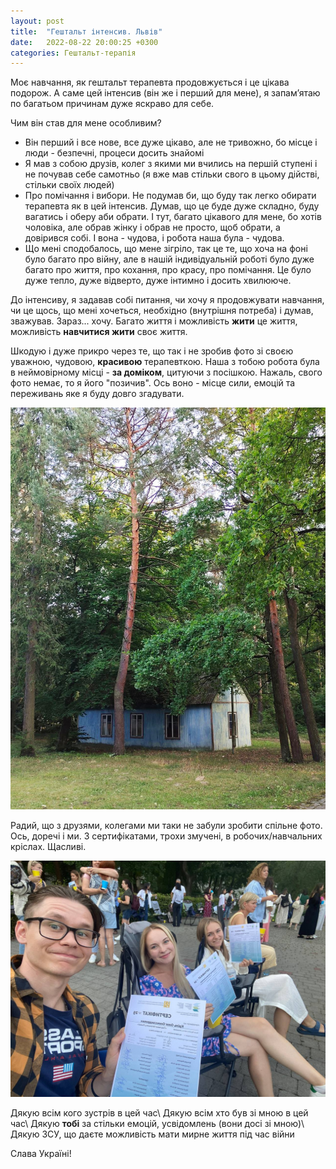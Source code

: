 ```yaml
---
layout: post
title:  "Гештальт інтенсив. Львів"
date:   2022-08-22 20:00:25 +0300
categories: Гештальт-терапія
---
```

Моє навчання, як гештальт терапевта продовжується і це цікава подорож. А саме цей інтенсив (він же і перший для мене), я запамʼятаю по багатьом причинам дуже яскраво для себе.

Чим він став для мене особливим?

- Він перший і все нове, все дуже цікаво, але не тривожно, бо місце і люди - безпечні, процеси досить знайомі
- Я мав з собою друзів, колег з якими ми вчились на першій ступені і не почував себе самотньо (я вже мав стільки свого в цьому дійстві, стільки своїх людей)
- Про помічання і вибори. Не подумав би, що буду так легко обирати терапевта як в цей інтенсив. Думав, що це буде дуже складно, буду вагатись і оберу аби обрати. І тут, багато цікавого для мене, бо хотів чоловіка, але обрав жінку і обрав не просто, щоб обрати, а довірився собі. І вона - чудова, і робота наша була - чудова.
- Що мені сподобалось, що мене зігріло, так це те, що хоча на фоні було багато про війну, але в нашій індивідуальній роботі було дуже багато про життя, про кохання, про красу, про помічання. Це було дуже тепло, дуже відверто, дуже інтимно і досить хвилююче.

До інтенсиву, я задавав собі питання, чи хочу я продовжувати навчання, чи це щось, що мені хочеться, необхідно (внутрішня потреба) і думав, зважував. Зараз... хочу. Багато життя і можливість **жити** це життя, можливість **навчитися жити** своє життя.

Шкодую і дуже прикро через те, що так і не зробив фото зі своєю уважною, чудовою, **красивою** терапевткою. Наша з тобою робота була в неймовірному місці - **за доміком**, цитуючи з посішкою. Нажаль, свого фото немає, то я його "позичив". Ось воно - місце сили, емоцій та переживань яке я буду довго згадувати.

![За доміком на інтенсиві](/assets/2022-08-22/301390808_5627784793931400_2277299314501361036_n.jpg)

Радий, що з друзями, колегами ми таки не забули зробити спільне фото. Ось, доречі і ми. З сертифікатами, трохи змучені, в робочих/навчальних кріслах. Щасливі.

![Я і мої колеги на гештальт інтенсиві, 2022 рік, Львів](/assets/2022-08-22/2022-08-22-06.52.44.jpg)

Дякую всім кого зустрів в цей час\\
Дякую всім хто був зі мною в цей час\\
Дякую **тобі** за стільки емоцій, усвідомлень (вони досі зі мною)\\
Дякую ЗСУ, що даєте можливість мати мирне життя під час війни

Слава Україні!